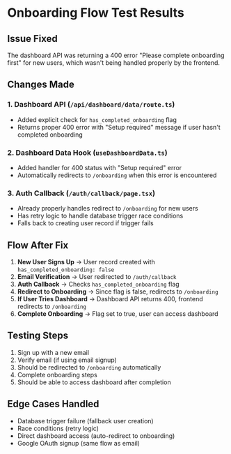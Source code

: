 # Onboarding Flow Test Results

## Issue Fixed
The dashboard API was returning a 400 error "Please complete onboarding first" for new users, which wasn't being handled properly by the frontend.

## Changes Made

### 1. Dashboard API (`/api/dashboard/data/route.ts`)
- Added explicit check for `has_completed_onboarding` flag
- Returns proper 400 error with "Setup required" message if user hasn't completed onboarding

### 2. Dashboard Data Hook (`useDashboardData.ts`)
- Added handler for 400 status with "Setup required" error
- Automatically redirects to `/onboarding` when this error is encountered

### 3. Auth Callback (`/auth/callback/page.tsx`)
- Already properly handles redirect to `/onboarding` for new users
- Has retry logic to handle database trigger race conditions
- Falls back to creating user record if trigger fails

## Flow After Fix

1. **New User Signs Up** → User record created with `has_completed_onboarding: false`
2. **Email Verification** → User redirected to `/auth/callback`
3. **Auth Callback** → Checks `has_completed_onboarding` flag
4. **Redirect to Onboarding** → Since flag is false, redirects to `/onboarding`
5. **If User Tries Dashboard** → Dashboard API returns 400, frontend redirects to `/onboarding`
6. **Complete Onboarding** → Flag set to true, user can access dashboard

## Testing Steps

1. Sign up with a new email
2. Verify email (if using email signup)
3. Should be redirected to `/onboarding` automatically
4. Complete onboarding steps
5. Should be able to access dashboard after completion

## Edge Cases Handled

- Database trigger failure (fallback user creation)
- Race conditions (retry logic)
- Direct dashboard access (auto-redirect to onboarding)
- Google OAuth signup (same flow as email)